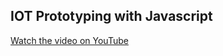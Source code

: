 ## IOT Prototyping with Javascript


[Watch the video on YouTube](https://www.youtube.com/watch?v=FuoR643P8rg)


